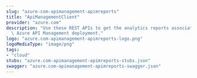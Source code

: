 ```yaml
---
slug: "azure-com-apimanagement-apimreports"
title: "ApiManagementClient"
provider: "azure.com"
description: "Use these REST APIs to get the analytics reports associated with your\
  \ Azure API Management deployment."
logo: "azure.com-apimanagement-apimreports-logo.png"
logoMediaType: "image/png"
tags:
- "cloud"
stubs: "azure.com-apimanagement-apimreports-stubs.json"
swagger: "azure.com-apimanagement-apimreports-swagger.json"
---
```

